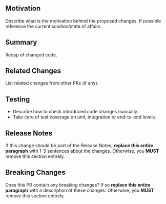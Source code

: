 ## Motivation

Describe what is the motivation behind the proposed changes.
If possible reference the current solution/state of affairs.

## Summary

Recap of changed code.

## Related Changes

List related changes from other PRs (if any).

## Testing

- Describe how to check introduced code changes manually.
- Take care of test coverage on unit, integration or end-to-end levels.

## Release Notes

If this change should be part of the Release Notes,
**replace this entire paragraph** with 1-3 sentences about the changes.
Otherwise, you **MUST** remove this section entirely.

## Breaking Changes

Does this PR contain any breaking changes?
If so **replace this entire paragraph** with a description of these changes.
Otherwise, you **MUST** remove this section entirely.

